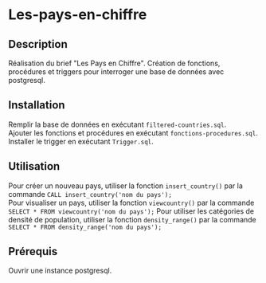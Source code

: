 # Les-pays-en-chiffre

## Description
Réalisation du brief "Les Pays en Chiffre". Création de fonctions, procédures et triggers pour interroger une base de données avec postgresql.

## Installation
Remplir la base de données en exécutant `filtered-countries.sql`.  
Ajouter les fonctions et procédures en exécutant `fonctions-procedures.sql`.  
Installer le trigger en exécutant `Trigger.sql`.

## Utilisation
Pour créer un nouveau pays, utiliser la fonction `insert_country()` par la commande `CALL insert_country('nom du pays');`  
Pour visualiser un pays, utiliser la fonction `viewcountry()` par la commande `SELECT * FROM viewcountry('nom du pays');`
Pour utiliser les catégories de densité de population, utiliser la fonction `density_range()` par la commande `SELECT * FROM density_range('nom du pays');`


## Prérequis
Ouvrir une instance postgresql.
